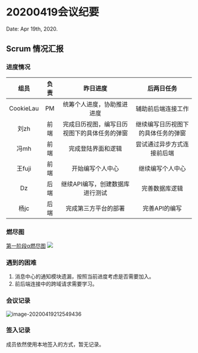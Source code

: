 # 20200419会议纪要  

Date: Apr 19th, 2020.  

## Scrum 情况汇报
### 进度情况  
|组员|负责|昨日进度|后两日任务|   
|:--:|:--:|:--:|:--:|
|CookieLau|PM|统筹个人进度，协助推进进度|辅助前后端连接工作|
|刘zh|前端|完成日历视图，编写日历视图下的具体任务的弹窗|继续编写日历视图下的具体任务的弹窗|
|冯mh|前端|完成登陆界面和逻辑|尝试通过异步方式连接前后端|
|王fuji|前端|开始编写个人中心|继续编写个人中心|
|Dz|后端|继续API编写，创建数据库进行测试|完善数据库逻辑|
|杨jc|后端|完成第三方平台的部署|完善API的编写|  

### 燃尽图
[第一阶段α燃尽图](http://radekstepan.com/burnchart/#!/SE-UltraSoft/docs/1) 
![](https://i.niupic.com/images/2020/04/20/7sEr.png)  

### 遇到的困难
1. 消息中心的通知模块遗漏，按照当前进度考虑是否需要加入。
2. 前后端连接中的跨域请求需要学习。


### 会议记录  
![image-20200419212549436](https://tva1.sinaimg.cn/large/007S8ZIlgy1gdzkvpn2d3j31oy0u0wrc.jpg)


### 签入记录
成员依然使用本地签入的方式，暂无记录。

